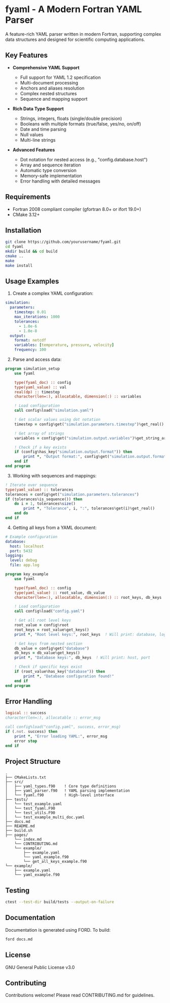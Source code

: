 # fyaml - A Modern Fortran YAML Parser

A feature-rich YAML parser written in modern Fortran, supporting complex data structures and designed for scientific computing applications.

## Key Features

- **Comprehensive YAML Support**
  - Full support for YAML 1.2 specification
  - Multi-document processing
  - Anchors and aliases resolution
  - Complex nested structures
  - Sequence and mapping support

- **Rich Data Type Support**
  - Strings, integers, floats (single/double precision)
  - Booleans with multiple formats (true/false, yes/no, on/off)
  - Date and time parsing
  - Null values
  - Multi-line strings

- **Advanced Features**
  - Dot notation for nested access (e.g., "config.database.host")
  - Array and sequence iteration
  - Automatic type conversion
  - Memory-safe implementation
  - Error handling with detailed messages

## Requirements

- Fortran 2008 compliant compiler (gfortran 8.0+ or ifort 19.0+)
- CMake 3.12+

## Installation

```bash
git clone https://github.com/yourusername/fyaml.git
cd fyaml
mkdir build && cd build
cmake ..
make
make install
```

## Usage Examples

1) Create a complex YAML configuration:

```yaml
simulation:
  parameters:
    timestep: 0.01
    max_iterations: 1000
    tolerances:
      - 1.0e-6
      - 1.0e-8
  output:
    format: netcdf
    variables: [temperature, pressure, velocity]
    frequency: 100
```

2) Parse and access data:

```fortran
program simulation_setup
    use fyaml

    type(fyaml_doc) :: config
    type(yaml_value) :: val
    real(dp) :: timestep
    character(len=:), allocatable, dimension(:) :: variables

    ! Load configuration
    call config%load("simulation.yaml")

    ! Get scalar values using dot notation
    timestep = config%get("simulation.parameters.timestep")%get_real()

    ! Get array of strings
    variables = config%get("simulation.output.variables")%get_string_array()

    ! Check if a key exists
    if (config%has_key("simulation.output.format")) then
        print *, "Output format:", config%get("simulation.output.format")%get_str()
    end if
end program
```

3) Working with sequences and mappings:

```fortran
! Iterate over sequence
type(yaml_value) :: tolerances
tolerances = config%get("simulation.parameters.tolerances")
if (tolerances%is_sequence()) then
    do i = 1, tolerances%size()
        print *, "Tolerance", i, ":", tolerances%get(i)%get_real()
    end do
end if
```

4) Getting all keys from a YAML document:

```yaml
# Example configuration
database:
  host: localhost
  port: 5432
logging:
  level: debug
  file: app.log
```

```fortran
program key_example
    use fyaml

    type(fyaml_doc) :: config
    type(yaml_value) :: root_value, db_value
    character(len=:), allocatable, dimension(:) :: root_keys, db_keys

    ! Load configuration
    call config%load("config.yaml")

    ! Get all root level keys
    root_value = config%root
    root_keys = root_value%get_keys()
    print *, "Root level keys:", root_keys  ! Will print: database, logging

    ! Get keys from nested section
    db_value = config%get("database")
    db_keys = db_value%get_keys()
    print *, "Database keys:", db_keys  ! Will print: host, port

    ! Check if specific keys exist
    if (root_value%has_key("database")) then
        print *, "Database configuration found!"
    end if
end program
```

## Error Handling

```fortran
logical :: success
character(len=:), allocatable :: error_msg

call config%load("config.yaml", success, error_msg)
if (.not. success) then
    print *, "Error loading YAML:", error_msg
    error stop
end if
```

## Project Structure
```text
.
├── CMakeLists.txt
├── src/
│   ├── yaml_types.f90    ! Core type definitions
│   ├── yaml_parser.f90   ! YAML parsing implementation
│   └── fyaml.f90         ! High-level interface
├── tests/
│   └── test_example.yaml
│   └── test_fyaml.F90
│   └── test_utils.F90
│   └── test_example_multi_doc.yaml
├── docs.md
├── README.md
├── build.sh
├── pages/
    └── index.md
    └── CONTRIBUTING.md
    └── example/
        ├── example.yaml
        └── yaml_example.f90
        └── get_all_keys_example.f90
└── example/
    ├── example.yaml
    └── yaml_example.f90
```

## Testing
```bash
ctest --test-dir build/tests --output-on-failure
```

## Documentation
Documentation is generated using FORD. To build:

```bash
ford docs.md
```

## License
GNU General Public License v3.0

## Contributing
Contributions welcome! Please read CONTRIBUTING.md for guidelines.
